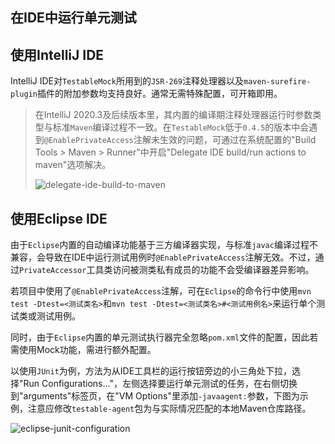 在IDE中运行单元测试
---

## 使用IntelliJ IDE

IntelliJ IDE对`TestableMock`所用到的`JSR-269`注释处理器以及`maven-surefire-plugin`插件的附加参数均支持良好。通常无需特殊配置，可开箱即用。

> 在IntelliJ 2020.3及后续版本里，其内置的编译期注释处理器运行时参数类型与标准`Maven`编译过程不一致。在`TestableMock`低于`0.4.5`的版本中会遇到`@EnablePrivateAccess`注解未生效的问题，可通过在系统配置的"Build Tools > Maven > Runner"中开启"Delegate IDE build/run actions to maven"选项解决。
> 
> ![delegate-ide-build-to-maven](https://testable-code.oss-cn-beijing.aliyuncs.com/delegate-ide-build-to-maven.png)

## 使用Eclipse IDE

由于`Eclipse`内置的自动编译功能基于三方编译器实现，与标准`javac`编译过程不兼容，会导致在IDE中运行测试用例时`@EnablePrivateAccess`注解无效。不过，通过`PrivateAccessor`工具类访问被测类私有成员的功能不会受编译器差异影响。

若项目中使用了`@EnablePrivateAccess`注解，可在`Eclipse`的命令行中使用`mvn test -Dtest=<测试类名>`和`mvn test -Dtest=<测试类名>#<测试用例名>`来运行单个测试类或测试用例。

同时，由于`Eclipse`内置的单元测试执行器完全忽略`pom.xml`文件的配置，因此若需使用Mock功能，需进行额外配置。

以使用`JUnit`为例，方法为从IDE工具栏的运行按钮旁边的小三角处下拉，选择"Run Configurations..."，左侧选择要运行单元测试的任务，在右侧切换到"arguments"标签页，在"VM Options"里添加`-javaagent:`参数，下图为示例，注意应修改`testable-agent`包为与实际情况匹配的本地Maven仓库路径。

![eclipse-junit-configuration](https://testable-code.oss-cn-beijing.aliyuncs.com/eclipse-junit-configuration.png)
